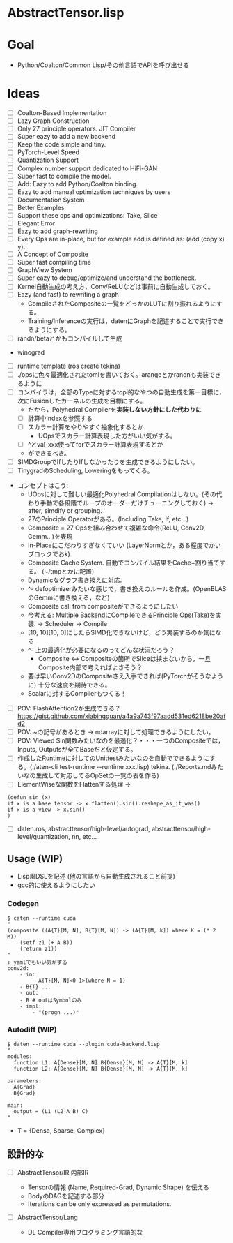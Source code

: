 
# AbstractTensor.lisp

# Goal

- Python/Coalton/Common Lisp/その他言語でAPIを呼び出せる

# Ideas

- [ ] Coalton-Based Implementation
- [ ] Lazy Graph Construction
- [ ] Only 27 principle operators. JIT Compiler
- [ ] Super eazy to add a new backend
- [ ] Keep the code simple and tiny.
- [ ] PyTorch-Level Speed
- [ ] Quantization Support
- [ ] Complex number support dedicated to HiFi-GAN
- [ ] Super fast to compile the model.
- [ ] Add: Eazy to add Python/Coalton binding.
- [ ] Eazy to add manual optimization techniques by users
- [ ] Documentation System
- [ ] Better Examples
- [ ] Support these ops and optimizations: Take, Slice
- [ ] Elegant Error
- [ ] Eazy to add graph-rewriting
- [ ] Every Ops are in-place, but for example add is defined as: (add (copy x) y).
- [ ] A Concept of Composite
- [ ] Super fast compiling time
- [ ] GraphView System
- [ ] Super eazy to debug/optimize/and understand the bottleneck.
- [ ] Kernel自動生成の考え方，Conv/ReLUなどは事前に自動生成しておく。
- [ ] Eazy (and fast) to rewriting a graph
    - CompileされたCompositeの一覧をどっかのLUTに割り振れるようにする。
    - Training/Inferenceの実行は，datenにGraphを記述することで実行できるようにする。
- [ ] randn/betaとかもコンパイルして生成
- winograd
- [ ] runtime template (ros create tekina)
- [ ] ./opsに色々最適化されたtomlを書いておく。arangeとかrandnも実装できるように
- [ ] コンパイラは，全部のTypeに対するtopi的なやつの自動生成を第一目標に，次にFusionしたカーネルの生成を目標にする。
    - だから，Polyhedral Compilerを**実装しない方針にした代わりに**
    - [ ] 計算中Indexを参照する
    - [ ] スカラー計算をやりやすく抽象化するとか
       - UOpsでスカラー計算表現した方がいい気がする。
    - [ ] ^とval_xxx使ってforでスカラー計算表現するとか
    - ができるべき。
- [ ] SIMDGroupでIfしたりIfしなかったりを生成できるようにしたい。
- [ ] TinygradのScheduling, Loweringをもってくる。
- コンセプトはこう:
    - UOpsに対して難しい最適化Polyhedral Compilationはしない。(その代わり手動で各段階でループのオーダーだけチューニングしておく) -> after, simdify or grouping.
    - 27のPrinciple Operatorがある。(Including Take, If, etc...)
    - Composite = 27 Opsを組み合わせて複雑な命令(ReLU, Conv2D, Gemm...)を表現
    - In-Placeにこだわりすぎなくていい (LayerNormとか，ある程度でかいブロックでおk)
    - Composite Cache System. 自動でコンパイル結果をCache+割り当てする。 (~/tmpとかに配置)
    - Dynamicなグラフ書き換えに対応。
    - ^- defoptimizerみたいな感じで，書き換えのルールを作成。(OpenBLASのGemmに書き換える，など)
    - Composite call from compositeができるようにしたい
    - 今考える: Multiple BackendにCompileできるPrinciple Ops(Take)を実装. -> Scheduler -> Compile
    - [10, 10][10, 0]にしたらSIMD化できないけど，どう実装するのか気になる
    - ^- 上の最適化が必要になるのってどんな状況だろう？
        - Composite <-> Compositeの箇所でSliceは挟まないから，一旦Composite内部で考えればよさそう？
	- 要は早いConv2DのCompositeさえ入手できれば(PyTorchがそうなように) 十分な速度を期待できる。
	- Scalarに対するCompilerもつくる！

- [ ] POV: FlashAttention2が生成できる？ https://gist.github.com/xiabingquan/a4a9a743f97aadd531ed6218be20afd2
- [ ] POV: ~の記号があるとき -> ndarrayに対して処理できるようにしたい。
- [ ] POV: Viewed Sin関数みたいなのを最適化？・・・一つのCompositeでは，Inputs, Outputsが全てBaseだと仮定する。
- [ ] 作成したRuntimeに対してのUnittestみたいなのを自動でできるようにする。(./aten-cli test-runtime --runtime xxx.lisp) tekina. (./Reports.mdみたいなの生成して対応してるOpSetの一覧の表を作る)
- [ ] ElementWiseな関数をFlattenする処理 ->
```
(defun sin (x)
if x is a base tensor -> x.flatten().sin().reshape_as_it_was()
if x is a view -> x.sin()
)
```
	
- [ ] daten.ros, abstracttensor/high-level/autograd, abstracttensor/high-level/quantization, nn, etc...

## Usage (WIP)

- Lisp風DSLを記述 (他の言語から自動生成されること前提)
- gcc的に使えるようにしたい

### Codegen

```
$ caten --runtime cuda
"
(composite ((A{T}[M, N], B{T}[M, N]) -> (A{T}[M, k]) where K = (* 2 M))
    (setf z1 (+ A B))
    (return z1))
"
↑ yamlでもいい気がする
conv2d:
    - in:
        - A{T}[M, N]<0 1>(where N = 1)
	- B{T} ...
    - out:
	- B # outはSymbolのみ
    - impl:
        - "(progn ...)"
```

### Autodiff (WIP)

```
$ daten --runtime cuda --plugin cuda-backend.lisp
"
modules:
  function L1: A{Dense}[M, N] B{Dense}[M, N] -> A{T}[M, k]
  function L2: A{Dense}[M, N] B{Dense}[M, N] -> A{T}[M, k]

parameters:
  A{Grad}
  B{Grad}

main:
  output = (L1 (L2 A B) C)
"
```

- T = {Dense, Sparse, Complex}

## 設計的な

- [ ] AbstractTensor/IR 内部IR
    - Tensorの情報 (Name, Required-Grad, Dynamic Shape) を伝える
    - BodyのDAGを記述する部分
    - Iterations can be only expressed as permutations.

- [ ] AbstractTensor/Lang
    - DL Compiler専用プログラミング言語的な